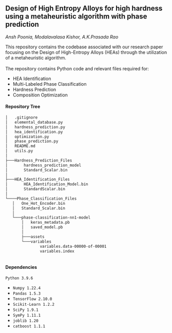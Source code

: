 ## Design of High Entropy Alloys for high hardness using a metaheuristic algorithm with phase prediction

*Ansh Poonia, Modalavalasa Kishor, A.K.Prasada Rao*


This repository contains the codebase associated with our research paper focusing on the Design of High-Entropy Alloys (HEAs) through the utilization of a metaheuristic algorithm. <br><br>
The repository contains Python code and relevant files required for:
* HEA Identification
* Multi-Labeled Phase Classification
* Hardness Prediction
* Composition Optimization

#### Repository Tree

```bash
│   .gitignore
│   elemental_database.py
│   hardness_prediction.py
│   hea_identification.py
│   optimization.py
│   phase_prediction.py
│   README.md
│   utils.py
│
├───Hardness_Prediction_Files
│       hardness_prediction_model
│       Standard_Scalar.bin
│
├───HEA_Identification_Files
│       HEA_Identification_Model.bin
│       StandardScalar.bin
│
└────Phase_Classification_Files
   │   One_Hot_Encoder.bin
   │   Standard_Scalar.bin
   │
   └───phase-classification-nn1-model
       │   keras_metadata.pb
       │   saved_model.pb
       │
       ├───assets
       └───variables
               variables.data-00000-of-00001
               variables.index



```

#### Dependencies
``Python 3.9.6``
* ``Numpy 1.22.4``
* ``Pandas 1.5.3``
* ``TensorFlow 2.10.0``
* ``Scikit-Learn 1.2.2``
* ``SciPy 1.9.1``
* ``SymPy 1.11.1``
* ``joblib 1.20``
* ``catboost 1.1.1``